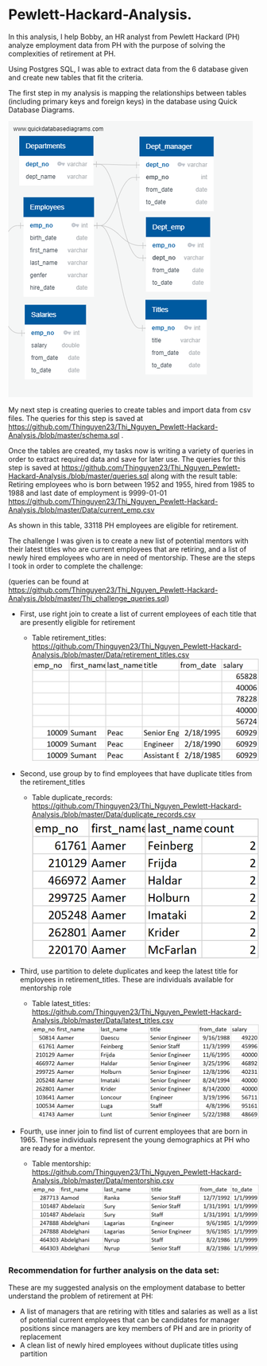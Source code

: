 # Pewlett-Hackard-Analysis.
In this analysis, I help Bobby, an HR analyst from Pewlett Hackard (PH) analyze employment data from PH with the purpose of solving the complexities of retirement at PH.

Using Postgres SQL, I was able to extract data from the 6 database given and create new tables that fit the criteria.

The first step in my analysis is mapping the relationships between tables (including primary keys and foreign keys) in the database using Quick Database Diagrams.

![EmployeeDB](https://github.com/Thinguyen23/Thi_Nguyen_Pewlett-Hackard-Analysis./blob/master/EmployeeDB.png)

My next step is creating queries to create tables and import data from csv files. 
The queries for this step is saved at https://github.com/Thinguyen23/Thi_Nguyen_Pewlett-Hackard-Analysis./blob/master/schema.sql .

Once the tables are created, my tasks now is writing a variety of queries in order to extract required data and save for later use. 
The queries for this step is saved at https://github.com/Thinguyen23/Thi_Nguyen_Pewlett-Hackard-Analysis./blob/master/queries.sql along with the result table:
Retiring employees who is born between 1952 and 1955, hired from 1985 to 1988 and last date of employment is 9999-01-01  https://github.com/Thinguyen23/Thi_Nguyen_Pewlett-Hackard-Analysis./blob/master/Data/current_emp.csv
 
 As shown in this table, 33118 PH employees are eligible for retirement.
    
The challenge I was given is to create a new list of potential mentors with their latest titles who are current employees that are retiring, and a list of newly hired employees who are in need of mentorship. These are the steps I took in order to complete the challenge:

(queries can be found at https://github.com/Thinguyen23/Thi_Nguyen_Pewlett-Hackard-Analysis./blob/master/Thi_challenge_queries.sql)

- First, use right join to create a list of current employees of each title that are presently eligible for retirement 
    - Table retirement_titles: https://github.com/Thinguyen23/Thi_Nguyen_Pewlett-Hackard-Analysis./blob/master/Data/retirement_titles.csv
    ![retirement_titles](https://github.com/Thinguyen23/Thi_Nguyen_Pewlett-Hackard-Analysis./blob/master/retirement_titles.png)
    
 - Second, use group by to find employees that have duplicate titles from the retirement_titles
    - Table duplicate_records: https://github.com/Thinguyen23/Thi_Nguyen_Pewlett-Hackard-Analysis./blob/master/Data/duplicate_records.csv
    ![duplicate_records](https://github.com/Thinguyen23/Thi_Nguyen_Pewlett-Hackard-Analysis./blob/master/duplicate_records.png)
    
  - Third, use partition to delete duplicates and keep the latest title for employees in retirement_titles. These are individuals available for mentorship role
    - Table latest_titles: https://github.com/Thinguyen23/Thi_Nguyen_Pewlett-Hackard-Analysis./blob/master/Data/latest_titles.csv
    ![latest_titles](https://github.com/Thinguyen23/Thi_Nguyen_Pewlett-Hackard-Analysis./blob/master/latest_titles.png)
    
- Fourth, use inner join to find list of current employees that are born in 1965. These individuals represent the young demographics at PH who are ready for a mentor.
  - Table mentorship: https://github.com/Thinguyen23/Thi_Nguyen_Pewlett-Hackard-Analysis./blob/master/Data/mentorship.csv
    ![mentorship](https://github.com/Thinguyen23/Thi_Nguyen_Pewlett-Hackard-Analysis./blob/master/mentorship.png)



### Recommendation for further analysis on the data set: 
These are my suggested analysis on the employment database to better understand the problem of retirement at PH:
- A list of managers that are retiring with titles and salaries as well as a list of potential current employees that can be candidates for manager positions since managers are key members of PH and are in priority of replacement
- A clean list of newly hired employees without duplicate titles using partition


